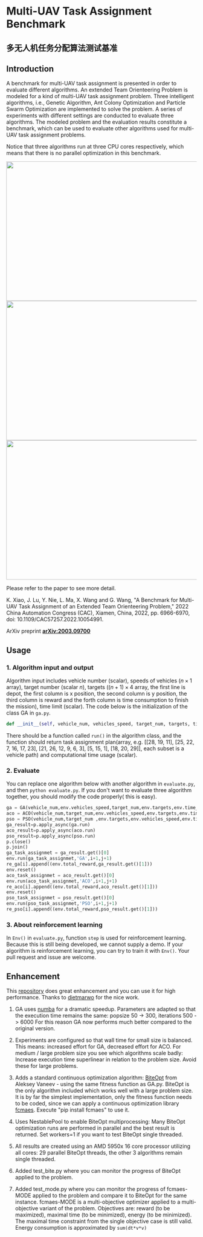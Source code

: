 # Multi-UAV Task Assignment Benchmark
## 多无人机任务分配算法测试基准

## Introduction
A benchmark for multi-UAV task assignment is presented in order to evaluate different algorithms. An extended Team Orienteering Problem is modeled for a kind of multi-UAV task assignment problem. Three intelligent algorithms, i.e., Genetic Algorithm, Ant Colony Optimization and Particle Swarm Optimization are implemented to solve the problem. A series of experiments with different settings are conducted to evaluate three algorithms. The modeled problem and the evaluation results constitute a benchmark, which can be used to evaluate other algorithms used for multi-UAV task assignment problems.

Notice that three algorithms run at three CPU cores respectively, which means that there is no parallel optimization in this benchmark.

<img src="./task_pic/large/ACO-1-1.png" width="640" height="368" />  

<img src="./mean_reward_large.png" width="640" height="368" />  

<img src="./mean_time_large.png" width="640" height="368" />  

Please refer to the paper to see more detail.

K. Xiao, J. Lu, Y. Nie, L. Ma, X. Wang and G. Wang, "A Benchmark for Multi-UAV Task Assignment of an Extended Team Orienteering Problem," 2022 China Automation Congress (CAC), Xiamen, China, 2022, pp. 6966-6970, doi: 10.1109/CAC57257.2022.10054991.

ArXiv preprint **[ arXiv:2003.09700](https://arxiv.org/abs/2009.00363)** 


## Usage

### 1. Algorithm input and output

Algorithm input includes vehicle number (scalar),  speeds of vehicles ($n\times1$ array), target  number (scalar $n$),  targets ($(n+1)\times4$ array, the first line is depot, the first column is x position, the second column is y position, the third column is reward and the forth column is time consumption to finish the mission), time limit (scalar).  The code below is the initialization of the class GA in `ga.py`.

```python
def __init__(self, vehicle_num, vehicles_speed, target_num, targets, time_lim)
```

There should be a function called `run()` in the algorithm class, and the function should return task assignment plan(array, e.g. [[28, 19, 11], [25, 22, 7, 16, 17, 23], [21, 26, 12, 9, 6, 3], [5, 15, 1], [18, 20, 29]], each subset is a vehicle path) and computational time usage (scalar). 

### 2. Evaluate

You can replace one algorithm  below with another algorithm in `evaluate.py`, and then `python evaluate.py`. If you don't want to evaluate three algorithm together, you should modify the code properly( this is easy).    

```python
ga = GA(vehicle_num,env.vehicles_speed,target_num,env.targets,env.time_lim)
aco = ACO(vehicle_num,target_num,env.vehicles_speed,env.targets,env.time_lim)
pso = PSO(vehicle_num,target_num ,env.targets,env.vehicles_speed,env.time_lim)
ga_result=p.apply_async(ga.run)
aco_result=p.apply_async(aco.run)
pso_result=p.apply_async(pso.run)
p.close()
p.join()
ga_task_assignmet = ga_result.get()[0]
env.run(ga_task_assignmet,'GA',i+1,j+1)
re_ga[i].append((env.total_reward,ga_result.get()[1]))
env.reset()
aco_task_assignmet = aco_result.get()[0]
env.run(aco_task_assignmet,'ACO',i+1,j+1)
re_aco[i].append((env.total_reward,aco_result.get()[1]))
env.reset()
pso_task_assignmet = pso_result.get()[0]
env.run(pso_task_assignmet,'PSO',i+1,j+1)
re_pso[i].append((env.total_reward,pso_result.get()[1]))
```

### 3. About reinforcement learning

In `Env()` in `evaluate.py`, function `step` is used for reinforcement learning. Because this is still being developed, we cannot supply a demo. If your algorithm is reinforcement learning, you can try to train it with `Env()`. Your pull request and issue are welcome.

## Enhancement

This [repository](https://github.com/dietmarwo/Multi-UAV-Task-Assignment-Benchmark) does great enhancement and you can use it for high performance. Thanks to [dietmarwo](https://github.com/dietmarwo) for the nice work.

1) GA uses [numba](https://numba.pydata.org/) for a dramatic speedup. Parameters are adapted so that the
    execution time remains the same: popsize 50 -> 300, iterations 500 -> 6000
    For this reason GA now performs much better compared to the original version.

2) Experiments are configured so that wall time for small size is balanced. This means:
    increased effort for GA, decreased effort for ACO. For medium / large 
    problem size you see which algorithms scale badly: Increase execution time superlinear
    in relation to the problem size. Avoid these for large problems. 

3) Adds a standard continuous optimization algorithm: [BiteOpt](https://github.com/avaneev/biteopt) 
    from Aleksey Vaneev - using the same fitness function as GA.py. 
    BiteOpt is the only algorithm included which works well with a large problem size. 
    It is by far the simplest implementation, only the fitness function needs
    to be coded, since we can apply a continuous optimization library 
    [fcmaes](https://github.com/dietmarwo/fast-cma-es). Execute "pip install fcmaes" to use it. 

4) Uses NestablePool to enable BiteOpt multiprocessing: Many BiteOpt optimization runs
   are performed in parallel and the best result is returned. Set workers=1 
   if you want to test BiteOpt single threaded. 
   
5) All results are created using an AMD 5950x 16 core processor
    utilizing all cores: 29 parallel BiteOpt threads, the other 3 algorithms remain single threaded. 

6) Added test_bite.py where you can monitor the progress of BiteOpt applied to the problem.

7) Added test_mode.py where you can monitor the progress of fcmaes-MODE applied to the problem and compare it
   to BiteOpt for the same instance. fcmaes-MODE is a multi-objective optimizer applied to a 
   multi-objective variant of the problem.
   Objectives are: reward (to be maximized), maximal time (to be minimized), energy (to be minimized).
   The maximal time constraint from the single objective case is still valid.
   Energy consumption is approximated by `sum(dt*v*v)`


 

